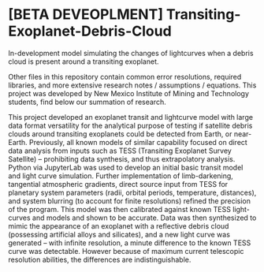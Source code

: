 # [BETA DEVEOPLMENT] Transiting-Exoplanet-Debris-Cloud
In-development model simulating the changes of lightcurves when a debris cloud is present around a transiting exoplanet.

Other files in this repository contain common error resolutions, required libraries, and more extensive research notes / assumptions / equations. 
This project was developed by New Mexico Institute of Mining and Technology students, find below our summation of research. 

This project developed an exoplanet transit and lightcurve model with large data format versatility for the analytical purpose of testing if satellite debris clouds around transiting exoplanets could be detected from Earth, or near-Earth. Previously, all known models of similar capability focused on direct data analysis from inputs such as TESS (Transiting Exoplanet Survey Satellite) – prohibiting data synthesis, and thus extrapolatory analysis. Python via JupyterLab was used to develop an initial basic transit model and light curve simulation. Further implementation of limb-darkening, tangential atmospheric gradients, direct source input from TESS for planetary system parameters (radii, orbital periods, temperature, distances), and system blurring (to account for finite resolutions) refined the precision of the program. This model was then calibrated against known TESS light-curves and models and shown to be accurate. Data was then synthesized to mimic the appearance of an exoplanet with a reflective debris cloud (possessing artificial alloys and silicates), and a new light curve was generated – with infinite resolution, a minute difference to the known TESS curve was detectable. However because of maximum current telescopic resolution abilities, the differences are indistinguishable.
